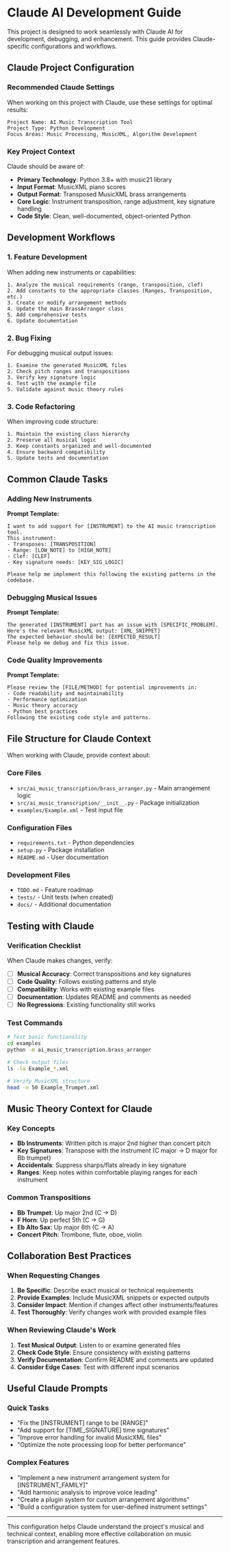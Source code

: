 # Claude AI Development Guide

This project is designed to work seamlessly with Claude AI for development, debugging, and enhancement. This guide provides Claude-specific configurations and workflows.

## Claude Project Configuration

### Recommended Claude Settings

When working on this project with Claude, use these settings for optimal results:

```
Project Name: AI Music Transcription Tool
Project Type: Python Development
Focus Areas: Music Processing, MusicXML, Algorithm Development
```

### Key Project Context

Claude should be aware of:
- **Primary Technology**: Python 3.8+ with music21 library
- **Input Format**: MusicXML piano scores
- **Output Format**: Transposed MusicXML brass arrangements
- **Core Logic**: Instrument transposition, range adjustment, key signature handling
- **Code Style**: Clean, well-documented, object-oriented Python

## Development Workflows

### 1. Feature Development

When adding new instruments or capabilities:

```
1. Analyze the musical requirements (range, transposition, clef)
2. Add constants to the appropriate classes (Ranges, Transposition, etc.)
3. Create or modify arrangement methods
4. Update the main BrassArranger class
5. Add comprehensive tests
6. Update documentation
```

### 2. Bug Fixing

For debugging musical output issues:

```
1. Examine the generated MusicXML files
2. Check pitch ranges and transpositions
3. Verify key signature logic
4. Test with the example file
5. Validate against music theory rules
```

### 3. Code Refactoring

When improving code structure:

```
1. Maintain the existing class hierarchy
2. Preserve all musical logic
3. Keep constants organized and well-documented
4. Ensure backward compatibility
5. Update tests and documentation
```

## Common Claude Tasks

### Adding New Instruments

**Prompt Template:**
```
I want to add support for [INSTRUMENT] to the AI music transcription tool. 
This instrument:
- Transposes: [TRANSPOSITION] 
- Range: [LOW_NOTE] to [HIGH_NOTE]
- Clef: [CLEF]
- Key signature needs: [KEY_SIG_LOGIC]

Please help me implement this following the existing patterns in the codebase.
```

### Debugging Musical Issues

**Prompt Template:**
```
The generated [INSTRUMENT] part has an issue with [SPECIFIC_PROBLEM]. 
Here's the relevant MusicXML output: [XML_SNIPPET]
The expected behavior should be: [EXPECTED_RESULT]
Please help me debug and fix this issue.
```

### Code Quality Improvements

**Prompt Template:**
```
Please review the [FILE/METHOD] for potential improvements in:
- Code readability and maintainability
- Performance optimization
- Music theory accuracy
- Python best practices
Following the existing code style and patterns.
```

## File Structure for Claude Context

When working with Claude, provide context about:

### Core Files
- `src/ai_music_transcription/brass_arranger.py` - Main arrangement logic
- `src/ai_music_transcription/__init__.py` - Package initialization
- `examples/Example.xml` - Test input file

### Configuration Files
- `requirements.txt` - Python dependencies
- `setup.py` - Package installation
- `README.md` - User documentation

### Development Files
- `TODO.md` - Feature roadmap
- `tests/` - Unit tests (when created)
- `docs/` - Additional documentation

## Testing with Claude

### Verification Checklist

When Claude makes changes, verify:

- [ ] **Musical Accuracy**: Correct transpositions and key signatures
- [ ] **Code Quality**: Follows existing patterns and style
- [ ] **Compatibility**: Works with existing example files
- [ ] **Documentation**: Updates README and comments as needed
- [ ] **No Regressions**: Existing functionality still works

### Test Commands

```bash
# Test basic functionality
cd examples
python -m ai_music_transcription.brass_arranger

# Check output files
ls -la Example_*.xml

# Verify MusicXML structure
head -n 50 Example_Trumpet.xml
```

## Music Theory Context for Claude

### Key Concepts
- **Bb Instruments**: Written pitch is major 2nd higher than concert pitch
- **Key Signatures**: Transpose with the instrument (C major → D major for Bb trumpet)
- **Accidentals**: Suppress sharps/flats already in key signature
- **Ranges**: Keep notes within comfortable playing ranges for each instrument

### Common Transpositions
- **Bb Trumpet**: Up major 2nd (C → D)
- **F Horn**: Up perfect 5th (C → G)
- **Eb Alto Sax**: Up major 6th (C → A)
- **Concert Pitch**: Trombone, flute, oboe, violin

## Collaboration Best Practices

### When Requesting Changes
1. **Be Specific**: Describe exact musical or technical requirements
2. **Provide Examples**: Include MusicXML snippets or expected outputs
3. **Consider Impact**: Mention if changes affect other instruments/features
4. **Test Thoroughly**: Verify changes work with provided example files

### When Reviewing Claude's Work
1. **Test Musical Output**: Listen to or examine generated files
2. **Check Code Style**: Ensure consistency with existing patterns
3. **Verify Documentation**: Confirm README and comments are updated
4. **Consider Edge Cases**: Test with different input scenarios

## Useful Claude Prompts

### Quick Tasks
- "Fix the [INSTRUMENT] range to be [RANGE]"
- "Add support for [TIME_SIGNATURE] time signatures"
- "Improve error handling for invalid MusicXML files"
- "Optimize the note processing loop for better performance"

### Complex Features
- "Implement a new instrument arrangement system for [INSTRUMENT_FAMILY]"
- "Add harmonic analysis to improve voice leading"
- "Create a plugin system for custom arrangement algorithms"
- "Build a configuration system for user-defined instrument settings"

---

This configuration helps Claude understand the project's musical and technical context, enabling more effective collaboration on music transcription and arrangement features.